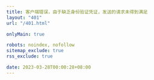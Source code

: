 ```yaml
---
title: 客户端错误，由于缺乏身份验证凭证，发送的请求未得到满足
layout: "401"
url: "/401.html"

onlyMain: true

robots: noindex, nofollow
sitemap_exclude: true
rss_exclude: true

date: 2023-03-28T00:00:28+08:00
---
```

